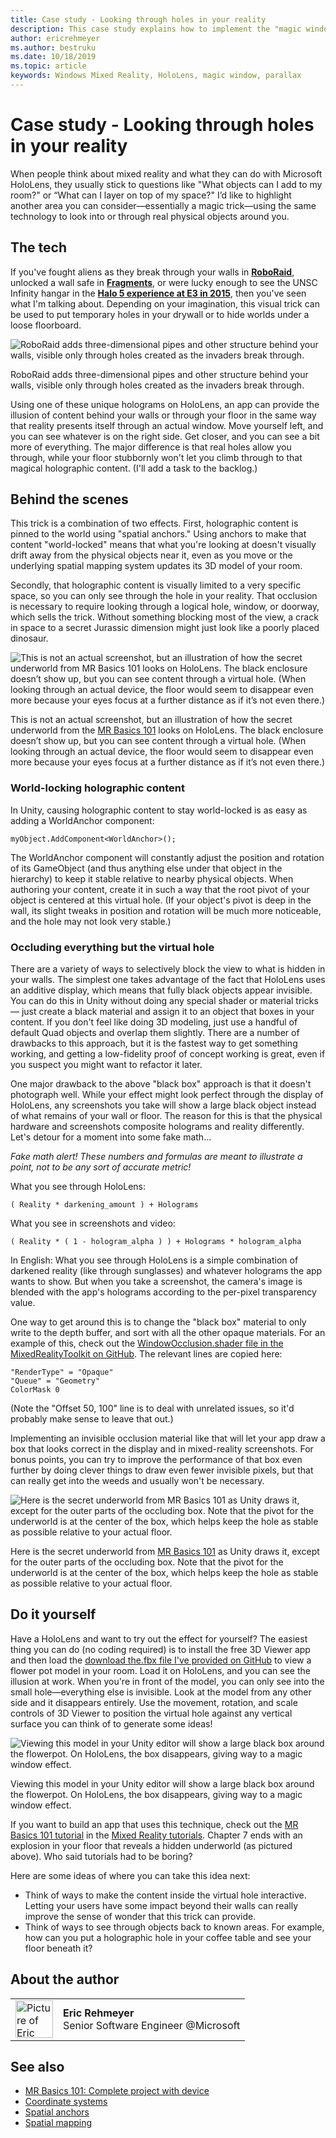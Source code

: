 ```yaml
---
title: Case study - Looking through holes in your reality
description: This case study explains how to implement the "magic window" effect on HoloLens, allowing the user to see behind walls, under the floor, and into virtual openings within their actual environment.
author: ericrehmeyer
ms.author: bestruku
ms.date: 10/18/2019
ms.topic: article
keywords: Windows Mixed Reality, HoloLens, magic window, parallax
---
```




# Case study - Looking through holes in your reality

When people think about mixed reality and what they can do with Microsoft HoloLens, they usually stick to questions like "What objects can I add to my room?" or “What can I layer on top of my space?" I’d like to highlight another area you can consider—essentially a magic trick—using the same technology to look into or through real physical objects around you.

## The tech

If you've fought aliens as they break through your walls in **[RoboRaid](https://www.youtube.com/watch?v=Hf9qkURqtbM)**, unlocked a wall safe in **[Fragments](case-study-creating-an-immersive-experience-in-fragments.md)**, or were lucky enough to see the UNSC Infinity hangar in the **[Halo 5 experience at E3 in 2015](https://www.youtube.com/watch?v=QDw5QjDtFy8)**, then you've seen what I'm talking about. Depending on your imagination, this visual trick can be used to put temporary holes in your drywall or to hide worlds under a loose floorboard.

![RoboRaid adds three-dimensional pipes and other structure behind your walls, visible only through holes created as the invaders break through.](images/roboraid-640px.png)

RoboRaid adds three-dimensional pipes and other structure behind your walls, visible only through holes created as the invaders break through.

Using one of these unique holograms on HoloLens, an app can provide the illusion of content behind your walls or through your floor in the same way that reality presents itself through an actual window. Move yourself left, and you can see whatever is on the right side. Get closer, and you can see a bit more of everything. The major difference is that real holes allow you through, while your floor stubbornly won't let you climb through to that magical holographic content. (I'll add a task to the backlog.)

## Behind the scenes

This trick is a combination of two effects. First, holographic content is pinned to the world using "spatial anchors." Using anchors to make that content "world-locked" means that what you're looking at doesn't visually drift away from the physical objects near it, even as you move or the underlying spatial mapping system updates its 3D model of your room.

Secondly, that holographic content is visually limited to a very specific space, so you can only see through the hole in your reality. That occlusion is necessary to require looking through a logical hole, window, or doorway, which sells the trick. Without something blocking most of the view, a crack in space to a secret Jurassic dimension might just look like a poorly placed dinosaur.

![This is not an actual screenshot, but an illustration of how the secret underworld from MR Basics 101 looks on HoloLens. The black enclosure doesn’t show up, but you can see content through a virtual hole. (When looking through an actual device, the floor would seem to disappear even more because your eyes focus at a further distance as if it’s not even there.)](images/origamiholecomposited-640px.png)

This is not an actual screenshot, but an illustration of how the secret underworld from the [MR Basics 101](holograms-101.md) looks on HoloLens. The black enclosure doesn’t show up, but you can see content through a virtual hole. (When looking through an actual device, the floor would seem to disappear even more because your eyes focus at a further distance as if it’s not even there.)

### World-locking holographic content

In Unity, causing holographic content to stay world-locked is as easy as adding a WorldAnchor component:

```
myObject.AddComponent<WorldAnchor>();
```

The WorldAnchor component will constantly adjust the position and rotation of its GameObject (and thus anything else under that object in the hierarchy) to keep it stable relative to nearby physical objects. When authoring your content, create it in such a way that the root pivot of your object is centered at this virtual hole. (If your object's pivot is deep in the wall, its slight tweaks in position and rotation will be much more noticeable, and the hole may not look very stable.)

### Occluding everything but the virtual hole

There are a variety of ways to selectively block the view to what is hidden in your walls. The simplest one takes advantage of the fact that HoloLens uses an additive display, which means that fully black objects appear invisible. You can do this in Unity without doing any special shader or material tricks— just create a black material and assign it to an object that boxes in your content. If you don't feel like doing 3D modeling, just use a handful of default Quad objects and overlap them slightly. There are a number of drawbacks to this approach, but it is the fastest way to get something working, and getting a low-fidelity proof of concept working is great, even if you suspect you might want to refactor it later.

One major drawback to the above "black box" approach is that it doesn't photograph well. While your effect might look perfect through the display of HoloLens, any screenshots you take will show a large black object instead of what remains of your wall or floor. The reason for this is that the physical hardware and screenshots composite holograms and reality differently. Let's detour for a moment into some fake math...

*Fake math alert! These numbers and formulas are meant to illustrate a point, not to be any sort of accurate metric!*

What you see through HoloLens:

```
( Reality * darkening_amount ) + Holograms
```

What you see in screenshots and video:

```
( Reality * ( 1 - hologram_alpha ) ) + Holograms * hologram_alpha
```

In English: What you see through HoloLens is a simple combination of darkened reality (like through sunglasses) and whatever holograms the app wants to show. But when you take a screenshot, the camera's image is blended with the app's holograms according to the per-pixel transparency value.

One way to get around this is to change the "black box" material to only write to the depth buffer, and sort with all the other opaque materials. For an example of this, check out the [WindowOcclusion.shader file in the MixedRealityToolkit on GitHub](https://github.com/Microsoft/MixedRealityToolkit-Unity/blob/htk_release/Assets/HoloToolkit/Common/Shaders/WindowOcclusion.shader). The relevant lines are copied here:

```
"RenderType" = "Opaque"
"Queue" = "Geometry"
ColorMask 0
```

(Note the "Offset 50, 100" line is to deal with unrelated issues, so it'd probably make sense to leave that out.)

Implementing an invisible occlusion material like that will let your app draw a box that looks correct in the display and in mixed-reality screenshots. For bonus points, you can try to improve the performance of that box even further by doing clever things to draw even fewer invisible pixels, but that can really get into the weeds and usually won't be necessary.

![Here is the secret underworld from MR Basics 101 as Unity draws it, except for the outer parts of the occluding box. Note that the pivot for the underworld is at the center of the box, which helps keep the hole as stable as possible relative to your actual floor.](images/underworld-occluded-640px.png)

Here is the secret underworld from [MR Basics 101](holograms-101.md) as Unity draws it, except for the outer parts of the occluding box. Note that the pivot for the underworld is at the center of the box, which helps keep the hole as stable as possible relative to your actual floor.

## Do it yourself

Have a HoloLens and want to try out the effect for yourself? The easiest thing you can do (no coding required) is to install the free 3D Viewer app and then load the [download the.fbx file I've provided on GitHub](https://github.com/Microsoft/HolographicAcademy/tree/CaseStudy-MagicWindow/MagicWindow) to view a flower pot model in your room. Load it on HoloLens, and you can see the illusion at work. When you're in front of the model, you can only see into the small hole—everything else is invisible. Look at the model from any other side and it disappears entirely. Use the movement, rotation, and scale controls of 3D Viewer to position the virtual hole against any vertical surface you can think of to generate some ideas!

![Viewing this model in your Unity editor will show a large black box around the flowerpot. On HoloLens, the box disappears, giving way to a magic window effect.](images/magicwindowflowerpotineditor.png)

Viewing this model in your Unity editor will show a large black box around the flowerpot. On HoloLens, the box disappears, giving way to a magic window effect.

If you want to build an app that uses this technique, check out the [MR Basics 101 tutorial](holograms-101.md) in the [Mixed Reality tutorials](tutorials.md). Chapter 7 ends with an explosion in your floor that reveals a hidden underworld (as pictured above). Who said tutorials had to be boring?

Here are some ideas of where you can take this idea next:
* Think of ways to make the content inside the virtual hole interactive. Letting your users have some impact beyond their walls can really improve the sense of wonder that this trick can provide.
* Think of ways to see through objects back to known areas. For example, how can you put a holographic hole in your coffee table and see your floor beneath it?

## About the author

<table style="border-collapse:collapse">
<tr>
<td style="border-style: none" width="60px"><img alt="Picture of Eric Rehmeyer" width="60" height="60" src="images/genericusertile.jpg"></td>
<td style="border-style: none"><b>Eric Rehmeyer</b><br>Senior Software Engineer @Microsoft</td>
</tr>
</table>

## See also
* [MR Basics 101: Complete project with device](holograms-101.md)
* [Coordinate systems](coordinate-systems.md)
* [Spatial anchors](spatial-anchors.md)
* [Spatial mapping](spatial-mapping.md)
